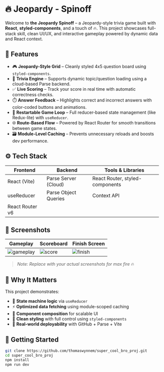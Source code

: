# 🔥 Jeopardy - Spinoff

Welcome to **the Jeopardy Spinoff** – a Jeopardy-style trivia game built with **React**, **styled-components**, and a touch of 🔥. This project showcases full-stack skill, clean UI/UX, and interactive gameplay powered by dynamic data and React context.

## 🎯 Features

- 🎮 **Jeopardy-Style Grid** – Cleanly styled 4x5 question board using `styled-components`.
- 🧠 **Trivia Engine** – Supports dynamic topic/question loading using a cloud-based Parse backend.
- ✅ **Live Scoring** – Track your score in real time with automatic correctness checks.
- ⏱️ **Answer Feedback** – Highlights correct and incorrect answers with color-coded buttons and animations.
- 🔁 **Restartable Game Loop** – Full reducer-based state management (like Redux-lite) with `useReducer`.
- 🌐 **Route-Based Flow** – Powered by React Router for smooth transitions between game states.
- 🗃️ **Module-Level Caching** – Prevents unnecessary reloads and boosts dev performance.

## ⚙️ Tech Stack

| Frontend        | Backend           | Tools & Libraries           |
|-----------------|-------------------|-----------------------------|
| React (Vite)    | Parse Server (Cloud) | React Router, styled-components |
| useReducer      | Parse Object Queries | Context API                |
| React Router v6 |                   |                             |

## 📸 Screenshots

| Gameplay                | Scoreboard              | Finish Screen            |
|-------------------------|--------------------------|---------------------------|
| ![gameplay](./assets/game.png) | ![score](./assets/score.png) | ![finish](./assets/finish.png) |

> _Note: Replace with your actual screenshots for max fire_ 🔥

## 🧠 Why It Matters

This project demonstrates:
- 🔄 **State machine logic** via `useReducer`
- ⚡️ **Optimized data fetching** using module-scoped caching
- 🧩 **Component composition** for scalable UI
- 🧼 **Clean styling** with full control using `styled-components`
- 🚀 **Real-world deployability** with GitHub + Parse + Vite

## 🚀 Getting Started

```bash
git clone https://github.com/thomaswynnem/super_cool_bro_proj.git
cd super_cool_bro_proj
npm install
npm run dev

